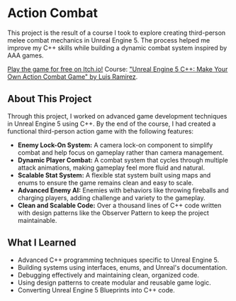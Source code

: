 # Action Combat

This project is the result of a course I took to explore creating third-person melee combat mechanics in Unreal Engine 5. The process helped me improve my C++ skills while building a dynamic combat system inspired by AAA games.

[Play the game for free on Itch.io!](https://thbaylson.itch.io/ue-action-combat-prototype)
Course: ["Unreal Engine 5 C++: Make Your Own Action Combat Game" by Luis Ramirez](https://www.gamedev.tv/courses/unreal-action-combat).

## About This Project

Through this project, I worked on advanced game development techniques in Unreal Engine 5 using C++. By the end of the course, I had created a functional third-person action game with the following features:

- **Enemy Lock-On System:** A camera lock-on component to simplify combat and help focus on gameplay rather than camera management.
- **Dynamic Player Combat:** A combat system that cycles through multiple attack animations, making gameplay feel more fluid and natural.
- **Scalable Stat System:** A flexible stat system built using maps and enums to ensure the game remains clean and easy to scale.
- **Advanced Enemy AI:** Enemies with behaviors like throwing fireballs and charging players, adding challenge and variety to the gameplay.
- **Clean and Scalable Code:** Over a thousand lines of C++ code written with design patterns like the Observer Pattern to keep the project maintainable.

## What I Learned

- Advanced C++ programming techniques specific to Unreal Engine 5.
- Building systems using interfaces, enums, and Unreal's documentation.
- Debugging effectively and maintaining clean, organized code.
- Using design patterns to create modular and reusable game logic.
- Converting Unreal Engine 5 Blueprints into C++ code.
